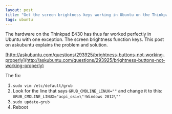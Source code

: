 ```yaml
---
layout: post
title: "Get the screen brightness keys working in Ubuntu on the Thinkpad E430"
tags: ubuntu
---
```


The hardware on the Thinkpad E430 has thus far worked perfectly in Ubuntu with one exception. The screen brightness function keys. This post on askubuntu explains the problem and solution.

[http://askubuntu.com/questions/293925/brightness-buttons-not-working-properly](http://askubuntu.com/questions/293925/brightness-buttons-not-working-properly)

The fix:

1. `sudo vim /etc/default/grub`
2. Look for the line that says `GRUB_CMDLINE_LINUX=""` and change it to this: `GRUB_CMDLINE_LINUX="acpi_osi=\"!Windows 2012\""`
3. `sudo update-grub`
4. Reboot
